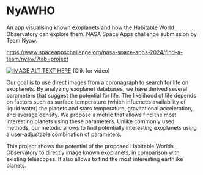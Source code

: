 # NyAWHO
An app visualising known exoplanets and how the Habitable World Observatory can explore them. NASA Space Apps challenge submission by Team Nyaw.

https://www.spaceappschallenge.org/nasa-space-apps-2024/find-a-team/nyaw/?tab=project

[![IMAGE ALT TEXT HERE](https://img.youtube.com/vi/-KlVUrriRT4/0.jpg)](https://www.youtube.com/watch?v=-KlVUrriRT4)
(Clik for video)

Our goal is to use direct images from a coronagraph to search for life on exoplanets. By analyzing exoplanet databases, we have derived several parameters that suggest the potential for life. The likelihood of life depends on factors such as surface temperature (which infuences availability of liquid water) the planets and stars temperature, gravitational acceleration, and average density. We propose a metric that allows find the most interesting planets using these parameters. Unlike commonly used methods, our metodic allows to find potentially interesting exoplanets using a user-adjustable combination of parameters.

This project shows the potential of the proposed Habitable Worlds Observatory to directly image known exoplanets, in comparison with existing telescopes. It also allows to find the most interesting earthlike planets.


